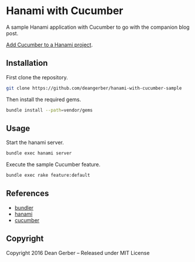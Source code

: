 # Hanami with Cucumber

A sample Hanami application with Cucumber to go with the companion blog post.

[Add Cucumber to a Hanami project](http://deangerber.com/blog/2012/06/13/basic-ruby-on-rails-3-dot-x-installation/).

## Installation

First clone the repository.

``` bash
git clone https://github.com/deangerber/hanami-with-cucumber-sample
```

Then install the required gems.

``` bash
bundle install --path=vendor/gems
```

## Usage

Start the hanami server.

``` bash
bundle exec hanami server
```

Execute the sample Cucumber feature.

``` bash
bundle exec rake feature:default
```

## References

* [bundler](http://bundler.io)
* [hanami](http://hanamirb.org)
* [cucumber](https://cucumber.io)

## Copyright

Copyright 2016 Dean Gerber – Released under MIT License
